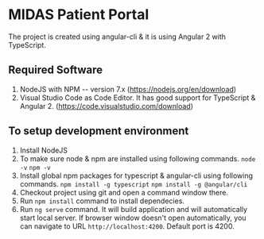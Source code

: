 # MIDAS Patient Portal

The project is created using angular-cli & it is using Angular 2 with TypeScript.

## Required Software
1. NodeJS with NPM -- version 7.x (https://nodejs.org/en/download)
2. Visual Studio Code as Code Editor. It has good support for TypeScript & Angular 2. (https://code.visualstudio.com/download)

## To setup development environment

1. Install NodeJS
2. To make sure node & npm are installed using following commands.
`node -v`
`npm -v`
3. Install global npm packages for typescript & angular-cli using following commands.
`npm install -g typescript`
`npm install -g @angular/cli`
4. Checkout project using git and open a command window there.
5. Run `npm install` command to install dependecies.
6. Run `ng serve` command. It will build application and will automatically start local server. If browser window doesn't open automatically, you can navigate to URL `http://localhost:4200`. Default port is 4200.

